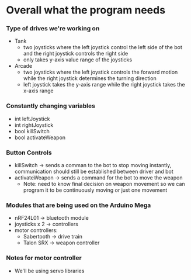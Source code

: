 # Overall what the program needs
### Type of drives we're working on
- Tank
  - two joysticks where the left joystick control the left side of the bot and the right joystick controls the right side
  - only takes y-axis value range of the joysticks 
- Arcade
  - two joysticks where the left joystick controls the forward motion while the right joystick determines the turning direction
  - left joystick takes the y-axis range while the right joystick takes the x-axis range 
### Constantly changing variables
- int leftJoystick
- int rightJoystick
- bool killSwitch
- bool activateWeapon
### Button Controls
- killSwitch -> sends a comman to the bot to stop moving instantly, communication should still be established between driver and bot
- activateWeapon -> sends a command for the bot to move the weapon
  -  Note: need to know final decision on weapon movement so we can program it to be continuously moving or just one movement

### Modules that are being used on the Arduino Mega 
- nRF24L01 -> bluetooth module
- joysticks x 2 -> controllers
- motor controllers: 
  - Sabertooth -> drive train
  - Talon SRX -> weapon controller

### Notes for motor controller
- We'll be using servo libraries
